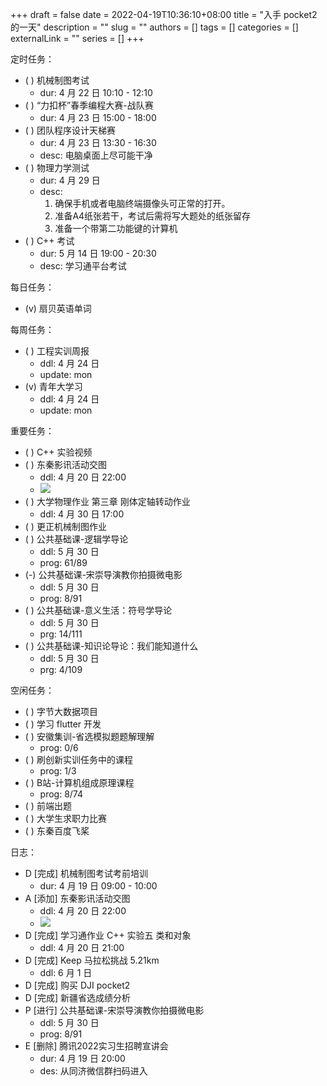 +++ 
draft = false
date = 2022-04-19T10:36:10+08:00
title = "入手 pocket2 的一天"
description = ""
slug = ""
authors = []
tags = []
categories = []
externalLink = ""
series = []
+++

定时任务：
- ( ) 机械制图考试
    - dur: 4 月 22 日 10:10 - 12:10
- ( ) “力扣杯”春季编程大赛-战队赛
    - dur: 4 月 23 日 15:00 - 18:00
- ( ) 团队程序设计天梯赛
    - dur: 4 月 23 日 13:30 - 16:30
    - desc: 电脑桌面上尽可能干净
- ( ) 物理力学测试
    - dur: 4 月 29 日
    - desc:
        1. 确保手机或者电脑终端摄像头可正常的打开。
        2. 准备A4纸张若干，考试后需将写大题处的纸张留存
        3. 准备一个带第二功能键的计算机
- ( ) C++ 考试
    - dur: 5 月 14 日 19:00 - 20:30
    - desc: 学习通平台考试

每日任务：
- (v) 扇贝英语单词

每周任务：
- ( ) 工程实训周报
    - ddl: 4 月 24 日
    - update: mon
- (v) 青年大学习
    - ddl: 4 月 24 日
    - update: mon

重要任务：
- ( ) C++ 实验视频
- ( ) 东秦影讯活动交图
    - ddl: 4 月 20 日 22:00
    - ![](https://ccviolett-1307804825.cos.ap-shanghai.myqcloud.com/img/QQ图片20220419103844.jpg/w200)
- ( ) 大学物理作业 第三章 刚体定轴转动作业
    - ddl: 4 月 30 日 17:00
- ( ) 更正机械制图作业
- ( ) 公共基础课-逻辑学导论
    - ddl: 5 月 30 日
    - prog: 61/89
- (-) 公共基础课-宋崇导演教你拍摄微电影
    - ddl: 5 月 30 日
    - prog: 8/91
- ( ) 公共基础课-意义生活：符号学导论
    - ddl: 5 月 30 日
    - prg: 14/111
- ( ) 公共基础课-知识论导论：我们能知道什么
    - ddl: 5 月 30 日
    - prg: 4/109

空闲任务：
- ( ) 字节大数据项目
- ( ) 学习 flutter 开发
- ( ) 安徽集训-省选模拟题题解理解
    - prog: 0/6
- ( ) 刷创新实训任务中的课程
    - prog: 1/3
- ( ) B站-计算机组成原理课程
    - prog: 8/74
- ( ) 前端出题
- ( ) 大学生求职力比赛
- ( ) 东秦百度飞桨

日志：
- D [完成] 机械制图考试考前培训
    - dur: 4 月 19 日 09:00 - 10:00
- A [添加] 东秦影讯活动交图
    - ddl: 4 月 20 日 22:00
    - ![](https://ccviolett-1307804825.cos.ap-shanghai.myqcloud.com/img/QQ图片20220419103844.jpg/w200)
- D [完成] 学习通作业 C++ 实验五 类和对象
    - ddl: 4 月 20 日 21:00
- D [完成] Keep 马拉松挑战 5.21km
    - ddl: 6 月 1 日
- D [完成] 购买 DJI pocket2 
- D [完成] 新疆省选成绩分析
- P [进行] 公共基础课-宋崇导演教你拍摄微电影
    - ddl: 5 月 30 日
    - prog: 8/91
- E [删除] 腾讯2022实习生招聘宣讲会
    - dur: 4 月 19 日 20:00
    - des: 从同济微信群扫码进入